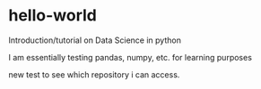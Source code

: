 # hello-world
Introduction/tutorial on Data Science in python

I am essentially testing pandas, numpy, etc. for learning purposes

new test to see which repository i can access.
